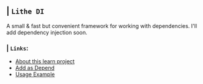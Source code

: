 ## | `Lithe DI`
A small & fast but convenient framework for working with dependencies. I'll add dependency injection soon.

### | `Links`:
* [About this learn project ](https://github.com/suuft/Lithe/blob/master/.github/LEARN.md)
* [Add as Depend](https://github.com/suuft/Lithe/blob/master/.github/DEPEND.md)
* [Usage Example](https://github.com/suuft/Lithe/blob/master/.github/USAGE.md)